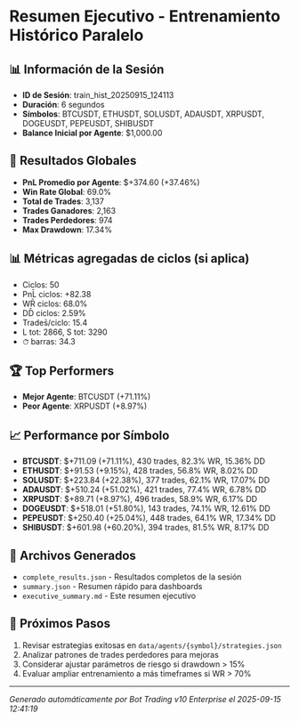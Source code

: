 # Resumen Ejecutivo - Entrenamiento Histórico Paralelo

## 📊 Información de la Sesión
- **ID de Sesión**: train_hist_20250915_124113
- **Duración**: 6 segundos
- **Símbolos**: BTCUSDT, ETHUSDT, SOLUSDT, ADAUSDT, XRPUSDT, DOGEUSDT, PEPEUSDT, SHIBUSDT
- **Balance Inicial por Agente**: $1,000.00

## 🎯 Resultados Globales
- **PnL Promedio por Agente**: $+374.60 (+37.46%)
- **Win Rate Global**: 69.0%
- **Total de Trades**: 3,137
- **Trades Ganadores**: 2,163
- **Trades Perdedores**: 974
- **Max Drawdown**: 17.34%

## 📊 Métricas agregadas de ciclos (si aplica)
- Ciclos: 50
- PnL̄ ciclos: +82.38
- WR̄ ciclos: 68.0%
- DD̄ ciclos: 2.59%
- Trades̄/ciclo: 15.4
- L tot: 2866, S tot: 3290
- ⏱̄ barras: 34.3


## 🏆 Top Performers
- **Mejor Agente**: BTCUSDT (+71.11%)
- **Peor Agente**: XRPUSDT (+8.97%)

## 📈 Performance por Símbolo
- **BTCUSDT**: $+711.09 (+71.11%), 430 trades, 82.3% WR, 15.36% DD
- **ETHUSDT**: $+91.53 (+9.15%), 428 trades, 56.8% WR, 8.02% DD
- **SOLUSDT**: $+223.84 (+22.38%), 377 trades, 62.1% WR, 17.07% DD
- **ADAUSDT**: $+510.24 (+51.02%), 421 trades, 77.4% WR, 6.78% DD
- **XRPUSDT**: $+89.71 (+8.97%), 496 trades, 58.9% WR, 6.17% DD
- **DOGEUSDT**: $+518.01 (+51.80%), 143 trades, 74.1% WR, 12.61% DD
- **PEPEUSDT**: $+250.40 (+25.04%), 448 trades, 64.1% WR, 17.34% DD
- **SHIBUSDT**: $+601.98 (+60.20%), 394 trades, 81.5% WR, 8.17% DD

## 📁 Archivos Generados
- `complete_results.json` - Resultados completos de la sesión
- `summary.json` - Resumen rápido para dashboards
- `executive_summary.md` - Este resumen ejecutivo

## 🎯 Próximos Pasos
1. Revisar estrategias exitosas en `data/agents/{symbol}/strategies.json`
2. Analizar patrones de trades perdedores para mejoras
3. Considerar ajustar parámetros de riesgo si drawdown > 15%
4. Evaluar ampliar entrenamiento a más timeframes si WR > 70%

---
*Generado automáticamente por Bot Trading v10 Enterprise el 2025-09-15 12:41:19*
